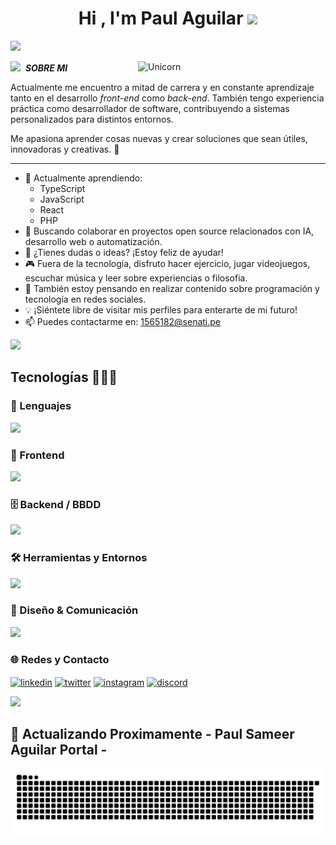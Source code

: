 <h1 align="center"><b>Hi , I'm Paul Aguilar </b><img src="https://media.giphy.com/media/hvRJCLFzcasrR4ia7z/giphy.gif" width="35"></h1>
<!--horizontal divider(gradiant)-->
<img src="https://user-images.githubusercontent.com/73097560/115834477-dbab4500-a447-11eb-908a-139a6edaec5c.gif">

<img 
  align="right" 
  width=300px 
  alt="Unicorn" 
  src="https://media.giphy.com/media/v1.Y2lkPWVjZjA1ZTQ3aDd2eDM2amQ2Nzl2cXVpdGw2c2gyeTZnb2dnM3pkZnRydThzcGExdyZlcD12MV9naWZzX3JlbGF0ZWQmY3Q9Zw/KpACNEh8jXK2Q/giphy.gif" 
/>

<img src="https://media3.giphy.com/media/v1.Y2lkPTc5MGI3NjExdWthb3c3bzIzMzhsejgxMXd0MDFqc2JwN3pqcXZybWc2dDlpeGs0aiZlcD12MV9pbnRlcm5hbF9naWZfYnlfaWQmY3Q9cw/yRMOpluQnhMlepBEPY/giphy.gif"
  width="30px">&nbsp; ***SOBRE MI***
  
Actualmente me encuentro a mitad de carrera y en constante aprendizaje tanto en el desarrollo *front-end* como *back-end*. También tengo experiencia práctica como desarrollador de software, contribuyendo a sistemas personalizados para distintos entornos.

Me apasiona aprender cosas nuevas y crear soluciones que sean útiles, innovadoras y creativas. 🚀

---

- 🌱 Actualmente aprendiendo:
  - TypeScript
  - JavaScript
  - React
  - PHP
- 🤝 Buscando colaborar en proyectos open source relacionados con IA, desarrollo web o automatización.
- 💬 ¿Tienes dudas o ideas? ¡Estoy feliz de ayudar!
- 🎮 Fuera de la tecnología, disfruto hacer ejercicio, jugar videojuegos, escuchar música y leer sobre experiencias o filosofia.
- 👾 También estoy pensando en realizar contenido sobre programación y tecnología en redes sociales.
- 💡  ¡Siéntete libre de visitar mis perfiles para enterarte de mi futuro!
- 📫 Puedes contactarme en: [1565182@senati.pe](mailto:1565182@senati.pe)</a>

<!--horizontal divider(gradiant)-->
<img src="https://user-images.githubusercontent.com/73097560/115834477-dbab4500-a447-11eb-908a-139a6edaec5c.gif">
<!-- TEGNOLOGIAS -->

<h2>Tecnologías 👨🏻‍💻</h2>

<!-- Lenguajes de Programación -->
<h3>🧠 Lenguajes</h3>
<p>
  <img src="https://skillicons.dev/icons?i=java,js,ts,py,php,r" />
</p>

<!-- Frontend -->
<h3>🎨 Frontend</h3>
<p>
  <img src="https://skillicons.dev/icons?i=html,css,react" />
</p>

<!-- Backend y Bases de Datos -->
<h3>🗄️ Backend / BBDD</h3>
<p>
  <img src="https://skillicons.dev/icons?i=nodejs,mysql,mongodb,sqlite" />
</p>

<!-- Herramientas y Entornos -->
<h3>🛠️ Herramientas y Entornos</h3>
<p>
  <img src="https://skillicons.dev/icons?i=git,github,aws,vscode,eclipse,visualstudio,linux,kali" />
</p>

<!-- Diseño y Comunicación -->
<h3>🎨 Diseño & Comunicación</h3>
<p>
  <img src="https://skillicons.dev/icons?i=figma,discord,bots" />
</p>

<!--icons and links-->
<h3>🌐 Redes y Contacto</h3>
<p align="left">
<a href="www.linkedin.com/in/paul-sameer-aguilar-portal-8191a5312" target="blank"><img align="center" src="https://user-images.githubusercontent.com/88904952/234979284-68c11d7f-1acc-4f0c-ac78-044e1037d7b0.png" alt="linkedin" height="50" width="50" /></a>
<a href="https://x.com/sameeraguilar" target="blank"><img align="center" src="https://user-images.githubusercontent.com/88904952/234980676-61bfb021-ecc8-48f7-88e6-34c1b06c4a58.png" alt="twitter" height="50" width="50" /></a> 
<a href="https://www.instagram.com/portalsameer" target="blank"><img align="center" src="https://user-images.githubusercontent.com/88904952/234981169-2dd1e58f-4b7e-468c-8213-034ba62156c3.png" alt="instagram" height="50" width="50" /></a>
<a href="https://discordapp.com/users/710965815486447616" target="blank"><img align="center" src="https://user-images.githubusercontent.com/88904952/234982627-019fd336-6248-453c-9b05-97c13fd1d207.png" alt="discord" height="50" width="50" /></a>
  
</p>

<!--horizontal divider(gradiant)-->
<img src="https://user-images.githubusercontent.com/73097560/115834477-dbab4500-a447-11eb-908a-139a6edaec5c.gif">

## 🐍 Actualizando Proximamente - Paul Sameer Aguilar Portal -
	
<p align = "center">
	<img src = "https://github.com/7oSkaaa/7oSkaaa/blob/output/github-contribution-grid-snake.svg?" alt = "Snake Game"/>
</p>


